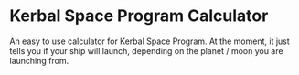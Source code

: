 # Kerbal Space Program Calculator

An easy to use calculator for Kerbal Space Program. At the moment, it just tells you if your ship will launch, depending on the planet / moon you are launching from.
